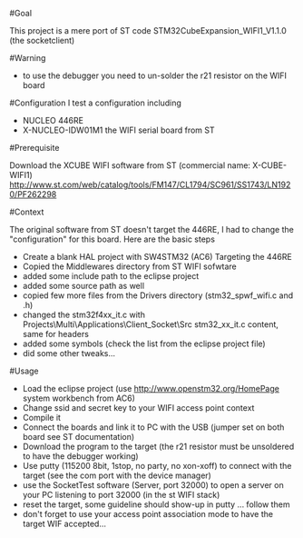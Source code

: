 #Goal

This project is a mere port of ST code STM32CubeExpansion_WIFI1_V1.1.0 (the socketclient)

#Warning
* to use the debugger you need to un-solder the r21 resistor on the WIFI board 

#Configuration
I test a configuration including
* NUCLEO 446RE
* X-NUCLEO-IDW01M1 the WIFI serial board from ST

#Prerequisite

Download the XCUBE WIFI software from ST (commercial name: X-CUBE-WIFI1)
http://www.st.com/web/catalog/tools/FM147/CL1794/SC961/SS1743/LN1920/PF262298

#Context

The original software from ST doesn't target the 446RE, I had to change the "configuration" for this board.
Here are the basic steps
* Create a blank HAL project with SW4STM32 (AC6) Targeting the 446RE
* Copied the Middlewares directory from ST WIFI sofwtare
* added some include path to the eclipse project
* added some source path as well
* copied few more files from the Drivers directory (stm32_spwf_wifi.c and .h)
* changed the stm32f4xx_it.c with Projects\Multi\Applications\Client_Socket\Src stm32_xx_it.c content, same for headers
* added some symbols (check the list from the eclipse project file)
* did some other tweaks...

#Usage

* Load the eclipse project (use http://www.openstm32.org/HomePage system workbench from AC6)
* Change ssid and secret key to your WIFI access point context
* Compile it
* Connect the boards and link it to PC with the USB (jumper set on both board see ST documentation)
* Download the program to the target (the r21 resistor must be unsoldered to have the debugger working)
* Use putty (115200 8bit, 1stop, no party, no xon-xoff) to connect with the target (see the com port with the device manager)
* use the SocketTest software (Server, port 32000) to open a server on your PC listening to port 32000 (in the st WIFI stack)
* reset the target, some guideline should show-up in putty ... follow them
* don't forget to use your access point association mode to have the target WIF accepted...

